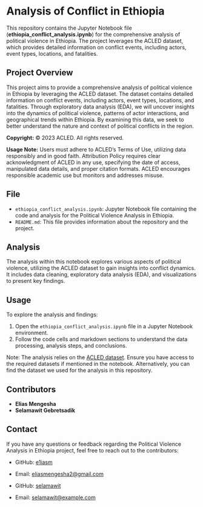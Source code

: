 # Analysis of Conflict in Ethiopia

This repository contains the Jupyter Notebook file (**ethiopia_conflict_analysis.ipynb**) for the comprehensive analysis of political violence in Ethiopia. The project leverages the ACLED dataset, which provides detailed information on conflict events, including actors, event types, locations, and fatalities.

## Project Overview

This project aims to provide a comprehensive analysis of political violence in Ethiopia by leveraging the ACLED dataset. The dataset contains detailed information on conflict events, including actors, event types, locations, and fatalities. Through exploratory data analysis (EDA), we will uncover insights into the dynamics of political violence, patterns of actor interactions, and geographical trends within Ethiopia. By examining this data, we seek to better understand the nature and context of political conflicts in the region.

**Copyright:** © 2023 ACLED. All rights reserved.

**Usage Note:** Users must adhere to ACLED’s Terms of Use, utilizing data responsibly and in good faith. Attribution Policy requires clear acknowledgment of ACLED in any use, specifying the date of access, manipulated data details, and proper citation formats. ACLED encourages responsible academic use but monitors and addresses misuse.

## File

- `ethiopia_conflict_analysis.ipynb`: Jupyter Notebook file containing the code and analysis for the Political Violence Analysis in Ethiopia.
- `README.md`: This file provides information about the repository and the project.

## Analysis

The analysis within this notebook explores various aspects of political violence, utilizing the ACLED dataset to gain insights into conflict dynamics. It includes data cleaning, exploratory data analysis (EDA), and visualizations to present key findings.

## Usage

To explore the analysis and findings:

1. Open the `ethiopia_conflict_analysis.ipynb` file in a Jupyter Notebook environment.
2. Follow the code cells and markdown sections to understand the data processing, analysis steps, and conclusions.

Note: The analysis relies on the [ACLED dataset](https://acleddata.com/). Ensure you have access to the required datasets if mentioned in the notebook. Alternatively, you can find the dataset we used for the analysis in this repository.

## Contributors

- **Elias Mengesha**
- **Selamawit Gebretsadik**

## Contact

If you have any questions or feedback regarding the Political Violence Analysis in Ethiopia project, feel free to reach out to the contributors:

- GitHub: [e1iasm](https://github.com/e1iasm)
- Email: [eliasmengesha2@gmail.com](mailto:eliasmengesha2@gmial.com)

- GitHub: [selamawit](https://github.com/SelamB25)
- Email: [selamawit@example.com](selamawitb0@gmail.com)
